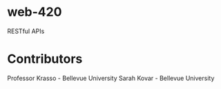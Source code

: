 # web-420
RESTful APIs
# Contributors
Professor Krasso - Bellevue University
Sarah Kovar - Bellevue University
